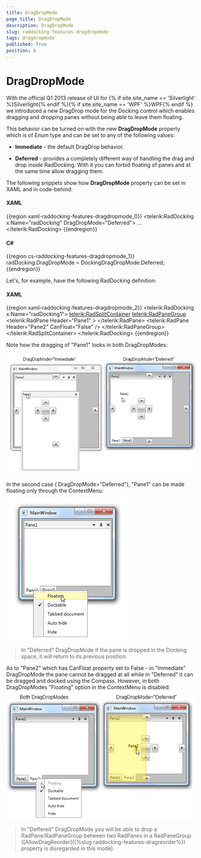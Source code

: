 ```yaml
---
title: DragDropMode
page_title: DragDropMode
description: DragDropMode
slug: raddocking-features-dragdropmode
tags: dragdropmode
published: True
position: 8
---
```


# DragDropMode

With the official Q1 2013 release of UI for {% if site.site_name == 'Silverlight' %}Silverlight{% endif %}{% if site.site_name == 'WPF' %}WPF{% endif %} we introduced a new DragDrop mode for the Docking control which enables dragging and dropping panes without being able to leave them floating.

This behavior can be turned on with the new __DragDropMode__ property which is of Enum type and can be set to any of the following values:

* __Immediate__ - the default DragDrop behavior.

* __Deferred__ - provides a completely different way of handling the drag and drop inside RadDocking. With it you can forbid floating of panes and at the same time allow dragging them.

The following snippets show how __DragDropMode__ property can be set in XAML and in code-behind:

#### __XAML__

{{region xaml-raddocking-features-dragdropmode_0}}
	<telerik:RadDocking x:Name="radDocking" DragDropMode="Deferred">
	    ...
	</telerik:RadDocking>
{{endregion}}

#### __C#__

{{region cs-raddocking-features-dragdropmode_1}}
	radDocking.DragDropMode = DockingDragDropMode.Deferred;
{{endregion}}

Let's, for example, have the following RadDocking definition:

#### __XAML__

{{region xaml-raddocking-features-dragdropmode_2}}
	<telerik:RadDocking x:Name="radDocking1">
	    <telerik:RadSplitContainer>
	        <telerik:RadPaneGroup>
	            <telerik:RadPane Header="Pane1" >
	            </telerik:RadPane>
	            <telerik:RadPane Header="Pane2" CanFloat="False" />
	        </telerik:RadPaneGroup>
	    </telerik:RadSplitContainer>
	</telerik:RadDocking>
{{endregion}}

Note how the dragging of "Pane1" looks in both DragDropModes:

![docking features-dragdropmode 1](images/docking_features-dragdropmode_1.png)

In the second case ( DragDropMode="Deferred"), "Pane1" can be made floating only through the ContextMenu:

![docking features-dragdropmode 2](images/docking_features-dragdropmode_2.png)

>In "Deferred" DragDropMode if the pane is dropped in the Docking space, it will return to its previous position.

As to "Pane2" which has CanFloat property set to False - in "Immediate" DragDropMode the pane cannot be dragged at all while in "Deferred" it can be dragged and docked using the Compass. However, in both DragDropModes "Floating" option in the ContextMenu is disabled:![docking features-dragdropmode 3](images/docking_features-dragdropmode_3.png)

>In "Deffered" DragDropMode you will be able to drop a RadPane/RadPaneGroup between two RadPanes in a RadPaneGroup ([AllowDragReorder]({%slug raddocking-features-dragreorder%}) property is disregarded in this mode).

